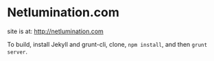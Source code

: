 Netlumination.com
=================

site is at: http://netlumination.com  

To build, install Jekyll and grunt-cli, clone, `npm install`, and then `grunt server`.
